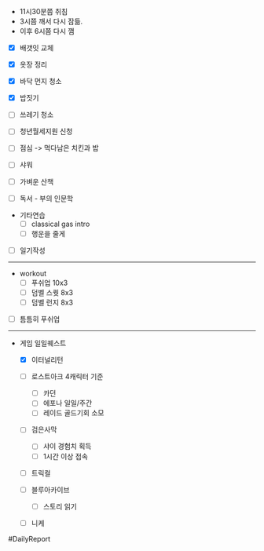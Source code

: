 
* 11시30분쯤 취침 
* 3시쯤 깨서 다시 잠듦.
* 이후 6시쯤 다시 깸 

- [x] 배갯잇 교체 
- [x] 옷장 정리 
- [x] 바닥 먼지 청소 
- [x] 밥짓기 
- [ ] 쓰레기 청소
- [ ] 청년월세지원 신청 
- [ ] 점심 -> 먹다남은 치킨과 밥 
- [ ] 샤워
- [ ] 가벼운 산책

- [ ] 독서 - 부의 인문학 

* 기타연습
	- [ ] classical gas intro 
	- [ ] 행운을 줄게 

- [ ] 일기작성

---
* workout 
	- [ ] 푸쉬업 10x3 
	- [ ] 덤벨 스퀏 8x3 
	- [ ] 덤벨 런지 8x3 

- [ ] 틈틈히 푸쉬업

----
* 게임 일일퀘스트 
	- [x] 이터널리턴 
	- [ ] 로스트아크 4캐릭터 기준
		- [ ] 카던
		- [ ] 에포나 일일/주간
		- [ ] 레이드 골드기회 소모  
	- [ ] 검은사막 
		- [ ] 샤이 경험치 획득 
		- [ ] 1시간 이상 접속 
	- [ ] 트릭컬 
	- [ ] 블루아카이브
		- [ ] 스토리 읽기 
	- [ ] 니케
	





#DailyReport 
